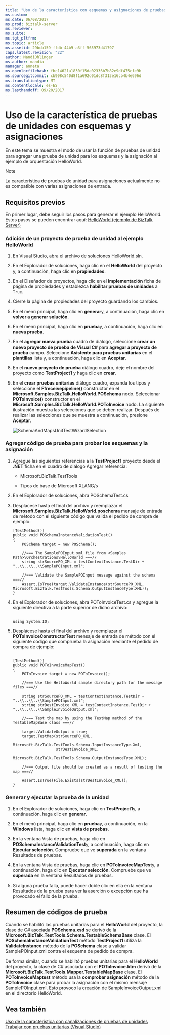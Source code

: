 ```yaml
---
title: "Uso de la característica con esquemas y asignaciones de pruebas de unidades | Documentos de Microsoft"
ms.custom: 
ms.date: 06/08/2017
ms.prod: biztalk-server
ms.reviewer: 
ms.suite: 
ms.tgt_pltfrm: 
ms.topic: article
ms.assetid: 29bcb159-ffdb-44b9-a3ff-565973d41797
caps.latest.revision: "22"
author: MandiOhlinger
ms.author: mandia
manager: anneta
ms.openlocfilehash: fbc14621a1830f15da02336b7b82e9df475cfe9b
ms.sourcegitcommit: cb908c540d8f1a692d01dc8f313e16cb4b4e696d
ms.translationtype: MT
ms.contentlocale: es-ES
ms.lasthandoff: 09/20/2017
---
```

# <a name="using-the-unit-testing-feature-with-schemas-and-maps"></a>Uso de la característica de pruebas de unidades con esquemas y asignaciones
En este tema se muestra el modo de usar la función de pruebas de unidad para agregar una prueba de unidad para los esquemas y la asignación al ejemplo de orquestación HelloWorld.  
  
> [!NOTE]
>  La característica de pruebas de unidad para asignaciones actualmente no es compatible con varias asignaciones de entrada.  
  
## <a name="prerequisites"></a>Requisitos previos  
 En primer lugar, debe seguir los pasos para generar el ejemplo HelloWorld. Estos pasos se pueden encontrar aquí: [HelloWorld (ejemplo de BizTalk Server)](../core/helloworld-biztalk-server-sample.md)  
  
### <a name="adding-a-unit-test-project-to-the-helloworld-sample"></a>Adición de un proyecto de prueba de unidad al ejemplo HelloWorld  
  
1.  En Visual Studio, abra el archivo de soluciones HelloWorld.sln.  
  
2.  En el Explorador de soluciones, haga clic en el **HelloWorld** del proyecto y, a continuación, haga clic en **propiedades**.  
  
3.  En el Diseñador de proyectos, haga clic en el **implementación** ficha de página de propiedades y establezca **habilitar pruebas de unidades** a `True`.  
  
4.  Cierre la página de propiedades del proyecto guardando los cambios.  
  
5.  En el menú principal, haga clic en **generar**y, a continuación, haga clic en **volver a generar solución**.  
  
6.  En el menú principal, haga clic en **prueba**y, a continuación, haga clic en **nueva prueba**.  
  
7.  En el **agregar nueva prueba** cuadro de diálogo, seleccione **crear un nuevo proyecto de prueba de Visual C#** para **agregar a proyecto de prueba** campo. Seleccione **Asistente para pruebas unitarias** en el **plantillas** lista y, a continuación, haga clic en **Aceptar**.  
  
8.  En el **nuevo proyecto de prueba** diálogo cuadro, deje el nombre del proyecto como **TestProject1** y haga clic en **crear**.  
  
9. En el **crear pruebas unitarias** diálogo cuadro, expanda los tipos y seleccione el **Ffreceivepipeline()** constructor en el **Microsoft.Samples.BizTalk.HelloWorld.POSchema** nodo. Seleccionar **POToInvoice()** constructor en el **Microsoft.Samples.BizTalk.HelloWorld.POToInvoice** nodo. La siguiente ilustración muestra las selecciones que se deben realizar. Después de realizar las selecciones que se muestra a continuación, presione **Aceptar**.  
  
     ![](../core/media/schemaandmapsunittestwizardselection.gif "SchemaAndMapsUnitTestWizardSelection")  
  
### <a name="adding-test-code-to-test-the-schemas-and-map"></a>Agregar código de prueba para probar los esquemas y la asignación  
  
1.  Agregue las siguientes referencias a la **TestProject1** proyecto desde el **.NET** ficha en el cuadro de diálogo Agregar referencia:  
  
    -   Microsoft.BizTalk.TestTools  
  
    -   Tipos de base de Microsoft XLANG/s  
  
2.  En el Explorador de soluciones, abra POSchemaTest.cs  
  
3.  Desplácese hasta el final del archivo y reemplazar el **Microsoft.Samples.BizTalk.HelloWorld.poschema** mensaje de entrada de método con el siguiente código que valida el pedido de compra de ejemplo:  
  
    ```  
    [TestMethod()]  
    public void POSchemaInstanceValidationTest()  
    {  
        POSchema target = new POSchema();  
  
        //=== The SamplePOInput.xml file from <Samples Path>\Orchestrations\HelloWorld ===//  
        string strSourcePO_XML = testContextInstance.TestDir + "..\\..\\..\\SamplePOInput.xml";  
  
        //=== Validate the SamplePOInput message against the schema ===//  
        Assert.IsTrue(target.ValidateInstance(strSourcePO_XML, Microsoft.BizTalk.TestTools.Schema.OutputInstanceType.XML));  
    }  
    ```  
  
4.  En el Explorador de soluciones, abra POToInvoiceTest.cs y agregue la siguiente directiva a la parte superior de dicho archivo:  
  
    ```  
  
    using System.IO;   
    ```  
  
5.  Desplácese hasta el final del archivo y reemplazar el **POToInvoiceConstructorTest** mensaje de entrada de método con el siguiente código que comprueba la asignación mediante el pedido de compra de ejemplo:  
  
    ```  
  
    [TestMethod()]  
    public void POToInvoiceMapTest()  
    {  
        POToInvoice target = new POToInvoice();  
  
        //=== Use the HelloWorld sample directory path for the message files ===//  
  
        string strSourcePO_XML = testContextInstance.TestDir + "..\\..\\..\\SamplePOInput.xml";  
        string strDestInvoice_XML = testContextInstance.TestDir + "..\\..\\..\\SampleInvoiceOutput.xml";  
  
        //=== Test the map by using the TestMap method of the TestableMapBase class ===//  
  
        target.ValidateOutput = true;  
        target.TestMap(strSourcePO_XML,  
                       Microsoft.BizTalk.TestTools.Schema.InputInstanceType.Xml,  
                       strDestInvoice_XML,  
                       Microsoft.BizTalk.TestTools.Schema.OutputInstanceType.XML);  
  
        //=== Output file should be created as a result of testing the map ===//  
  
        Assert.IsTrue(File.Exists(strDestInvoice_XML));   
    }  
    ```  
  
### <a name="building-and-running-the-unit-test"></a>Generar y ejecutar la prueba de la unidad  
  
1.  En el Explorador de soluciones, haga clic en **TestProject1**y, a continuación, haga clic en **generar**.  
  
2.  En el menú principal, haga clic en **prueba**y, a continuación, en la **Windows** lista, haga clic en **vista de pruebas**.  
  
3.  En la ventana Vista de pruebas, haga clic en **POSchemaInstanceValidationTest**y, a continuación, haga clic en **Ejecutar selección**. Compruebe que ve **superada** en la ventana Resultados de pruebas.  
  
4.  En la ventana Vista de pruebas, haga clic en **POToInvoiceMapTest**y, a continuación, haga clic en **Ejecutar selección**. Compruebe que ve **superada** en la ventana Resultados de pruebas.  
  
5.  Si alguna prueba falla, puede hacer doble clic en ella en la ventana Resultados de la prueba para ver la aserción o excepción que ha provocado el fallo de la prueba.  
  
## <a name="test-code-summary"></a>Resumen de códigos de prueba  
 Cuando se habilitó las pruebas unitarias para el **HelloWorld** del proyecto, la clase de C# asociada **POSchema.xsd** se derivó de la **Microsoft.BizTalk.TestTools.Schema.TestableSchemaBase**  clase. El **POSchemaInstanceValidationTest** método **TestProject1** utiliza la **ValidateInstance** método de la **POSchema** clase a validar SamplePOInput.xml contra el esquema de pedido de compra.  
  
 De forma similar, cuando se habilitó pruebas unitarias para el **HelloWorld** del proyecto, la clase de C# asociada con el **POToInvoice.btm** derivó de la  **Microsoft.BizTalk.TestTools.Mapper.TestableMapBase** clase. El **POToInvoiceMaptest** método usa la **comprobar asignación** método de la **POToInvoice** clase para probar la asignación con el mismo mensaje SamplePOInput.xml. Esto provocó la creación de SampleInvoiceOutput.xml en el directorio HelloWorld.  
  
## <a name="see-also"></a>Vea también  
 [Uso de la característica con canalizaciones de pruebas de unidades](../core/using-the-unit-testing-feature-with-pipelines.md)   
 [Trabajar con pruebas unitarias (Visual Studio)](http://go.microsoft.com/fwlink/?LinkId=128890)